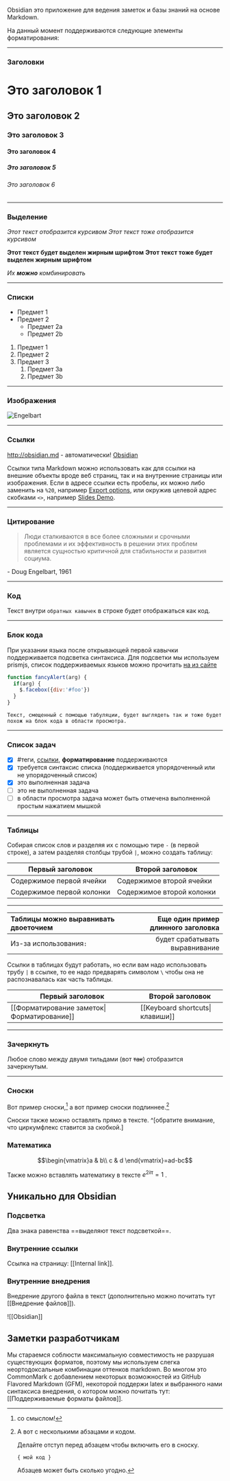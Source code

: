 Obsidian это приложение для ведения заметок и базы знаний на основе Markdown.

На данный момент поддерживаются следующие элементы форматирования:

---

### Заголовки

# Это заголовок 1
## Это заголовок 2
### Это заголовок 3
#### Это заголовок 4
##### Это заголовок 5
###### Это заголовок 6

---

### Выделение

*Этот текст отобразится курсивом*
_Этот текст тоже отобразится курсивом_

**Этот текст будет выделен жирным шрифтом**
__Этот текст тоже будет выделен жирным шрифтом__

_Их **можно** комбинировать_

---

### Списки

- Предмет 1
- Предмет 2
  - Предмет 2a
  - Предмет 2b

1. Предмет 1
1. Предмет 2
1. Предмет 3
   1. Предмет 3a
   1. Предмет 3b

--- 

### Изображения

![Engelbart](https://history-computer.com/ModernComputer/Basis/images/Engelbart.jpg)

---

### Ссылки

http://obsidian.md - автоматически!
[Obsidian](http://obsidian.md)

Ссылки типа Markdown можно использовать как для ссылки на внешние объекты вроде веб страниц, так и на внутренние страницы или изображения. Если в адресе ссылки есть пробелы, их можно либо заменить на `%20`, например [Export options](Pasted%20image), или окружив целевой адрес скобками `<>`, например [Slides Demo](<Slides Demo>).

---

### Цитирование

> Люди сталкиваются в все более сложными и срочными проблемами и их эффективность в решении этих проблем является сущностью критичной для стабильности и развития социума.

\- Doug Engelbart, 1961

---

### Код

Текст внутри `обратных кавычек` в строке будет отображаться как код. 


---

### Блок кода

При указании языка после открывающей первой кавычки поддерживается подсветка синтаксиса. Для подсветки мы используем prismjs, список поддерживаемых языков можно прочитать [на из сайте](https://prismjs.com/#supported-languages)

```js
function fancyAlert(arg) {
  if(arg) {
    $.facebox({div:'#foo'})
  }
}
```
    
    Текст, смещенный с помощью табуляции, будет выглядеть так и тоже будет похож на блок кода в области просмотра. 
    
---

### Список задач

- [x] #теги, [ссылки](), **форматирование** поддерживаются
- [x] требуется синтаксис списка (поддерживается упорядоченный или не упорядоченный список)
- [x] это выполненная задача
- [ ] это не выполненная задача
- [ ] в области просмотра задача может быть отмечена выполненной простым нажатием мышкой

---

### Таблицы

Собирая список слов и разделяя их с помощью тире `-` (в первой строке), а затем разделяя столбцы трубой `|`, можно создать таблицу:

Первый заголовок | Второй заголовок
------------ | ------------
Содержимое первой ячейки| Содержимое второй ячейки
Содержимое первой колонки | Содержимое второй колонки

---

Таблицы можно выравнивать двоеточием | Еще один пример длинного заголовка
:----------------|-------------:
Из-за использования`:` | будет срабатывать выравнивание

Ссылки в таблицах будут работать, но если вам надо использовать трубу `|` в ссылке, то ее надо предварять символом `\` чтобы она не распознавалась как часть таблицы. 

Первый заголовок | Второй заголовок
------------ | ------------
[[Форматирование заметок\|Форматирование]]	|  [[Keyboard shortcuts\|клавиши]]	

---

### Зачеркнуть

Любое слово между двумя тильдами (вот ~~так~~) отобразится зачеркнутым.

---

### Сноски

Вот пример сноски,[^1] а вот пример сноски подлиннее.[^bignote]

[^1]: со смыслом!

[^bignote]: А вот с несколькими абзацами и кодом.

    Делайте отступ перед абзацем чтобы включить его в сноску.

    `{ мой код }`

    Абзацев может быть сколько угодно.

Сноски также можно оставлять прямо в тексте. ^[обратите внимание, что циркумфлекс ставится за скобкой.]

### Математика
$$\begin{vmatrix}a & b\\
c & d
\end{vmatrix}=ad-bc$$

Также можно вставлять математику в тексте $e^{2i\pi} = 1$ .

## Уникально для Obsidian

### Подсветка

Два знака равенства ==выделяют текст подсветкой==.

### Внутренние ссылки

Ссылка на страницу: [[Internal link]].

### Внутренние внедрения

Внедрение другого файла в текст (дополнительно можно почитать тут [[Внедрение файлов]]).

![[Obsidian]]


## Заметки разработчикам

Мы стараемся соблюсти максимальную совместимость не разрушая существующих форматов, поэтому мы используем слегка неортодоксальные комбинации оттенков markdown. Во многом это CommonMark с добавлением некоторых возможностей из GitHub Flavored Markdown (GFM), некоторой поддержи latex и выбранного нами синтаксиса внедрения, о котором можно почитать тут: [[Поддерживаемые форматы файлов]].
